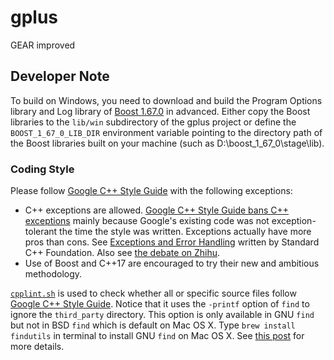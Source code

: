 # gplus
GEAR improved

## Developer Note

To build on Windows, you need to download and build the Program Options library and Log library of [Boost 1.67.0](https://dl.bintray.com/boostorg/release/1.67.0/source/) in advanced. Either copy the Boost libraries to the `lib/win` subdirectory of the gplus project or define the `BOOST_1_67_0_LIB_DIR` environment variable pointing to the directory path of the Boost libraries built on your machine (such as D:\boost_1_67_0\stage\lib).

### Coding Style

Please follow [Google C++ Style Guide](https://google.github.io/styleguide/cppguide.html) with the following exceptions:

- C++ exceptions are allowed. [Google C++ Style Guide bans C++ exceptions](https://google.github.io/styleguide/cppguide.html#Exceptions) mainly because Google's existing code was not exception-tolerant the time the style was written. Exceptions actually have more pros than cons. See [Exceptions and Error Handling](https://isocpp.org/wiki/faq/exceptions) written by Standard C++ Foundation. Also see [the debate on Zhihu](https://www.zhihu.com/question/22889420).
- Use of Boost and C++17 are encouraged to try their new and ambitious methodology.

[`cpplint.sh`](https://github.com/gc5k/gplus/blob/master/cpplint.sh) is used to check whether all or specific source files follow [Google C++ Style Guide](https://google.github.io/styleguide/cppguide.html). Notice that it uses the `-printf` option of `find` to ignore the `third_party` directory. This option is only available in GNU `find` but not in BSD `find` which is default on Mac OS X. Type `brew install findutils` in terminal to install GNU `find` on Mac OS X. See [this post](https://superuser.com/a/293200/95715) for more details.

